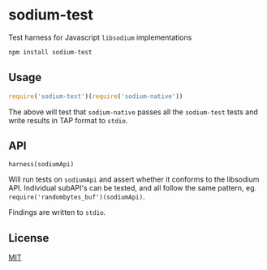 # sodium-test

Test harness for Javascript `libsodium` implementations

```sh
npm install sodium-test
```

## Usage

```js
require('sodium-test')(require('sodium-native'))

```

The above will test that `sodium-native` passes all the `sodium-test` tests and
write results in TAP format to `stdio`.

## API

`harness(sodiumApi)`

Will run tests on `sodiumApi` and assert whether it conforms to the libsodium
API. Individual subAPI's can be tested, and all follow the same pattern, eg.
`require('randombytes_buf')(sodiumApi)`.

Findings are written to `stdio`.

## License

[MIT](LICENSE.md)
